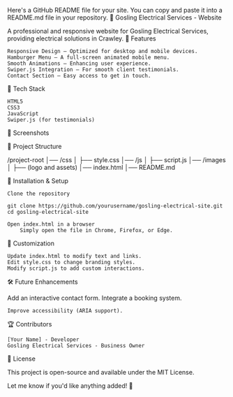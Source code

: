 Here's a GitHub README file for your site. You can copy and paste it into a README.md file in your repository.
🚀 Gosling Electrical Services - Website

A professional and responsive website for Gosling Electrical Services, providing electrical solutions in Crawley.
📌 Features

    Responsive Design – Optimized for desktop and mobile devices.
    Hamburger Menu – A full-screen animated mobile menu.
    Smooth Animations – Enhancing user experience.
    Swiper.js Integration – For smooth client testimonials.
    Contact Section – Easy access to get in touch.

🔧 Tech Stack

    HTML5
    CSS3
    JavaScript
    Swiper.js (for testimonials)

📸 Screenshots

📂 Project Structure

/project-root
│── /css
│   ├── style.css
│── /js
│   ├── script.js
│── /images
│   ├── (logo and assets)
│── index.html
│── README.md

🚀 Installation & Setup

    Clone the repository

    git clone https://github.com/yourusername/gosling-electrical-site.git
    cd gosling-electrical-site

    Open index.html in a browser
        Simply open the file in Chrome, Firefox, or Edge.

🎨 Customization

    Update index.html to modify text and links.
    Edit style.css to change branding styles.
    Modify script.js to add custom interactions.

🛠 Future Enhancements

Add an interactive contact form.
Integrate a booking system.

    Improve accessibility (ARIA support).

🏆 Contributors

    [Your Name] - Developer
    Gosling Electrical Services - Business Owner

📜 License

This project is open-source and available under the MIT License.

Let me know if you'd like anything added! 🚀